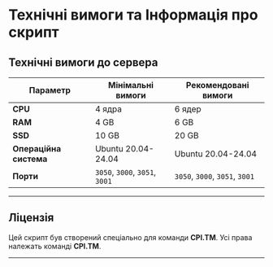 # Технічні вимоги та Інформація про скрипт

## Технічні вимоги до сервера

| **Параметр**          | **Мінімальні вимоги** | **Рекомендовані вимоги** |
|-----------------------|----------------------|-------------------------|
| **CPU**               | 4 ядра               | 6 ядер                  |
| **RAM**               | 4 GB                 | 6 GB                    |
| **SSD**               | 10 GB                | 20 GB                   |
| **Операційна система**| Ubuntu 20.04-24.04    | Ubuntu 20.04-24.04      |
| **Порти**             | `3050`, `3000`, `3051`, `3001` | `3050`, `3000`, `3051`, `3001` |

---

## Ліцензія

Цей скрипт був створений спеціально для команди **CPI.TM**. Усі права належать команді **CPI.TM**.

---
